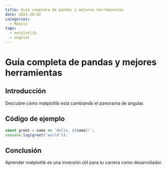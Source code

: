 ```yaml
---
title: Guía completa de pandas y mejores herramientas
date: 2023-10-02
categories:
  - Mobile
tags:
  - matplotlib
  - angular
---
```


# Guía completa de pandas y mejores herramientas

## Introducción

Descubre cómo matplotlib está cambiando el panorama de angular.

## Código de ejemplo

```javascript
const greet = name => `Hello, ${name}!`;
console.log(greet('world'));
```

## Conclusión

Aprender matplotlib es una inversión útil para tu carrera como desarrollador.